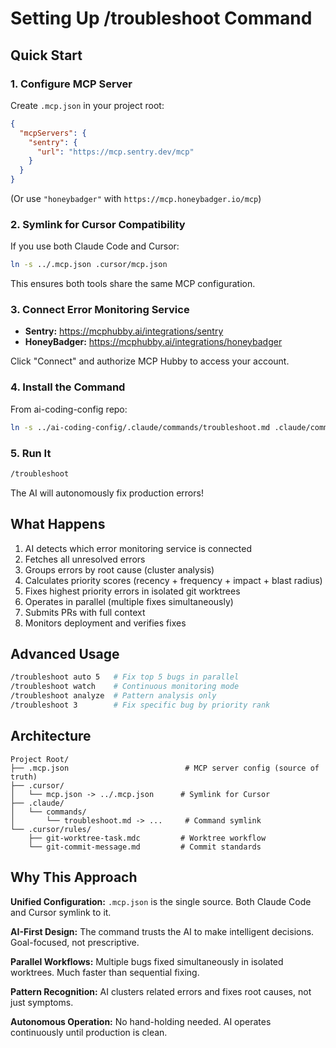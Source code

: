 # Setting Up /troubleshoot Command

## Quick Start

### 1. Configure MCP Server

Create `.mcp.json` in your project root:

```json
{
  "mcpServers": {
    "sentry": {
      "url": "https://mcp.sentry.dev/mcp"
    }
  }
}
```

(Or use `"honeybadger"` with `https://mcp.honeybadger.io/mcp`)

### 2. Symlink for Cursor Compatibility

If you use both Claude Code and Cursor:

```bash
ln -s ../.mcp.json .cursor/mcp.json
```

This ensures both tools share the same MCP configuration.

### 3. Connect Error Monitoring Service

- **Sentry:** https://mcphubby.ai/integrations/sentry
- **HoneyBadger:** https://mcphubby.ai/integrations/honeybadger

Click "Connect" and authorize MCP Hubby to access your account.

### 4. Install the Command

From ai-coding-config repo:

```bash
ln -s ../ai-coding-config/.claude/commands/troubleshoot.md .claude/commands/troubleshoot.md
```

### 5. Run It

```bash
/troubleshoot
```

The AI will autonomously fix production errors!

## What Happens

1. AI detects which error monitoring service is connected
2. Fetches all unresolved errors
3. Groups errors by root cause (cluster analysis)
4. Calculates priority scores (recency + frequency + impact + blast radius)
5. Fixes highest priority errors in isolated git worktrees
6. Operates in parallel (multiple fixes simultaneously)
7. Submits PRs with full context
8. Monitors deployment and verifies fixes

## Advanced Usage

```bash
/troubleshoot auto 5   # Fix top 5 bugs in parallel
/troubleshoot watch    # Continuous monitoring mode
/troubleshoot analyze  # Pattern analysis only
/troubleshoot 3        # Fix specific bug by priority rank
```

## Architecture

```
Project Root/
├── .mcp.json                          # MCP server config (source of truth)
├── .cursor/
│   └── mcp.json -> ../.mcp.json      # Symlink for Cursor
├── .claude/
│   └── commands/
│       └── troubleshoot.md -> ...     # Command symlink
└── .cursor/rules/
    ├── git-worktree-task.mdc         # Worktree workflow
    └── git-commit-message.md         # Commit standards
```

## Why This Approach

**Unified Configuration:** `.mcp.json` is the single source. Both Claude Code and Cursor
symlink to it.

**AI-First Design:** The command trusts the AI to make intelligent decisions.
Goal-focused, not prescriptive.

**Parallel Workflows:** Multiple bugs fixed simultaneously in isolated worktrees. Much
faster than sequential fixing.

**Pattern Recognition:** AI clusters related errors and fixes root causes, not just
symptoms.

**Autonomous Operation:** No hand-holding needed. AI operates continuously until
production is clean.
